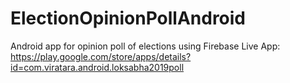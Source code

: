 # ElectionOpinionPollAndroid
Android app for opinion poll of elections using Firebase
Live App: https://play.google.com/store/apps/details?id=com.viratara.android.loksabha2019poll

